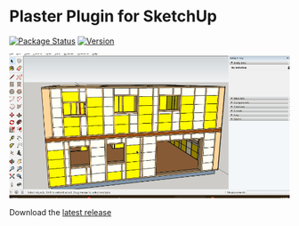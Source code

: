 # Plaster Plugin for SketchUp
[![Package Status](https://github.com/wheerd/sketchup-plaster-plugin/actions/workflows/package.yml/badge.svg)](https://github.com/wheerd/sketchup-plaster-plugin/actions)
[![Version](https://img.shields.io/github/v/release/wheerd/sketchup-plaster-plugin)](https://github.com/wheerd/sketchup-plaster-plugin/releases/latest)

![Demo](animation.gif)

Download the [latest release](https://github.com/wheerd/sketchup-plaster-plugin/releases/latest)
